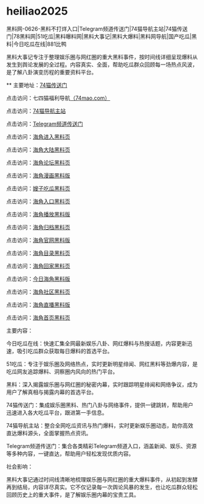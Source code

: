 # heiliao2025
黑料网-0626-黑料不打烊入口|Telegram频道传送门|74猫导航主站|74猫传送门|78黑料网|51吃瓜|黑料曝料网|黑料大事记|黑料大爆料|黑料网导航|国产吃瓜|黑料|今日吃瓜在线|881比鸭

黑料大事记专注于整理娱乐圈与网红圈的重大黑料事件，按时间线详细呈现爆料从发生到舆论发展的全过程。内容真实、全面，帮助吃瓜群众回顾每一场热点风波，是了解八卦演变历程的重要资料平台。

** 主要地址：<a href="https://74mao.com/">74猫传送门</a>

点击访问：七四猫福利导航<a href="https://74mao.com/">（74mao.com）</a>

点击访问：<a href="https://74mao.com/">74猫导航主站</a>

点击访问：<a href="https://74mao.com/">Telegram频道传送门</a>

点击访问：<a href="https://hj-923.pages.dev/">海角进入黑料页</a>  

点击访问：<a href="https://hj-924.pages.dev/">海角大陆黑料页</a>  

点击访问：<a href="https://hj-925.pages.dev/">海角论坛黑料页</a>  

点击访问：<a href="https://hj-926.pages.dev/">海角漫画黑料版</a>  

点击访问：<a href="https://hj-927.pages.dev/">嫂子吃瓜黑料页</a>  

点击访问：<a href="https://hj-928.pages.dev/">海角入口黑料页</a>  

点击访问：<a href="https://hj-929.pages.dev/">海角播放黑料版</a>  

点击访问：<a href="https://hj-930.pages.dev/">海角归档黑料页</a>  

点击访问：<a href="https://hj-777.pages.dev/">海角官网黑料版</a>  

点击访问：<a href="https://hj-786.pages.dev/">海角目录黑料页</a>  

点击访问：<a href="https://hj-918.pages.dev/">海角回家黑料页</a>  

点击访问：<a href="https://hj-919.pages.dev/">今日海角黑料版</a>  

点击访问：<a href="https://hj-920.pages.dev/">海角社区黑料页</a>  

点击访问：<a href="https://hj-921.pages.dev/">海角直播黑料版</a>  

点击访问：<a href="https://hj-922.pages.dev/">海角首页黑料页</a>  

主要内容：

今日吃瓜在线：快速汇集全网最新娱乐八卦、网红爆料与热搜话题，内容更新迅速，吸引吃瓜群众获取每日爆料的首选平台。

51吃瓜：专注于娱乐圈及网络热点，实时更新明星绯闻、网红黑料等劲爆内容，是吃瓜网友追踪爆料、洞察圈内风向的热门平台。

黑料：深入揭露娱乐圈与网红圈的秘密内幕，实时跟踪明星绯闻和网络争议，成为用户了解真相与揭露内幕的首选平台。

74猫传送门：集成娱乐圈黑料、热门八卦与网络事件，提供一键跳转，帮助用户迅速进入各大吃瓜平台，跟进第一手信息。

74猫导航主站：整合全网吃瓜资讯与热门爆料，实时更新娱乐圈动态，助你高效直达爆料源头，全面掌握热点资讯。

Telegram频道传送门：集合各类精彩Telegram频道入口，涵盖新闻、娱乐、资源等多种内容，一键直达，帮助用户轻松发现优质内容。

社会影响：

黑料大事记通过时间线清晰地梳理娱乐圈与网红圈的重大爆料事件，从初起到发酵再到结局，内容详尽真实。它不仅记录每一次舆论风暴的发生，也让吃瓜群众轻松回顾历史上的重大事件，是了解娱乐圈内幕的宝贵工具。

<span style="display:none;">[Canonical link](）</span>
